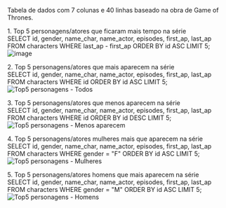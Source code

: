 Tabela de dados com 7 colunas e 40 linhas baseado na obra de Game of Thrones.


<bold> 1. Top 5 personagens/atores que ficaram mais tempo na série </bold><br/>
SELECT id, gender, name_char, name_actor, episodes, first_ap, last_ap FROM characters WHERE last_ap - first_ap ORDER BY id ASC LIMIT 5;
![image](https://user-images.githubusercontent.com/112404942/218892604-9bf543a4-4a11-4805-af34-1ff4caec1a7b.png)




<bold> 2. Top 5 personagens/atores que mais aparecem na série </bold><br/>
SELECT id, gender, name_char, name_actor, episodes, first_ap, last_ap FROM characters WHERE id ORDER BY id ASC LIMIT 5;
![Top5 personagens - Todos](https://user-images.githubusercontent.com/112404942/218888209-3e9a703c-af52-48e2-ad23-98675f30281c.png)


<bold> 3. Top 5 personagens/atores que menos aparecem na série </bold><br/>
SELECT id, gender, name_char, name_actor, episodes, first_ap, last_ap FROM characters WHERE id ORDER BY id DESC LIMIT 5;
![Top5 personagens - Menos aparecem](https://user-images.githubusercontent.com/112404942/218890344-6b7bc7b9-8fe3-436d-a83c-fd7772ac2478.png)




<bold> 4. Top 5 personagens/atores mulheres mais que aparecem na série </bold><br/>
SELECT id, gender, name_char, name_actor, episodes, first_ap, last_ap FROM characters WHERE gender = "F" ORDER BY id ASC LIMIT 5;
![Top5 personagens - Mulheres](https://user-images.githubusercontent.com/112404942/218888950-8a22ba8c-0436-4265-bccb-2e10e5eabd5a.png)



<bold> 5. Top 5 personagens/atores homens que mais aparecem na série </bold><br/>
SELECT id, gender, name_char, name_actor, episodes, first_ap, last_ap FROM characters WHERE gender = "M" ORDER BY id ASC LIMIT 5;
![Top5 personagens - Homens](https://user-images.githubusercontent.com/112404942/218888972-8c4b87b1-67ca-4683-954e-1ca2479ae63a.png)
